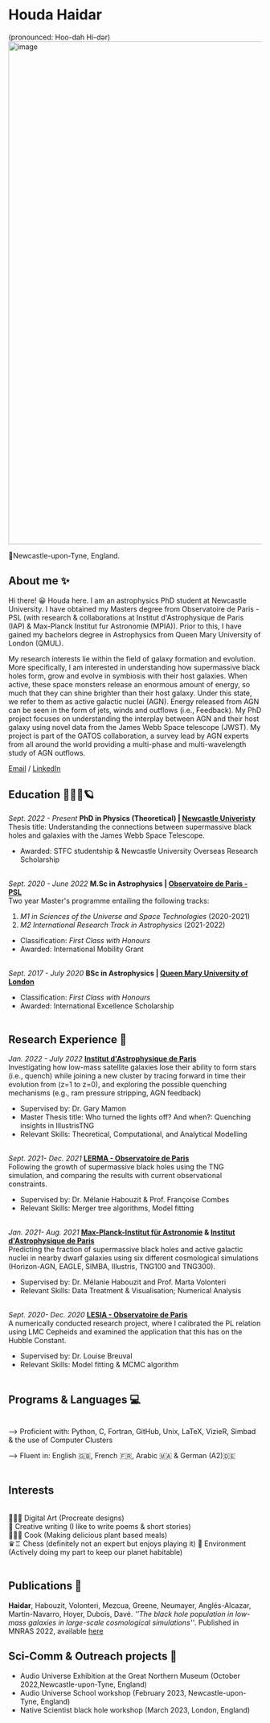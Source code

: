 
# Houda Haidar 
(pronounced: Hoo-dah Hi-dər)
<img width="1000" alt="image" src="https://user-images.githubusercontent.com/74595294/212114783-9bc227bb-d6d0-46ce-baf8-c8eaffbfbf4e.png" >

📍Newcastle-upon-Tyne, England.

## About me ✨
 
Hi there! 😀 Houda here. I am an astrophysics PhD student at Newcastle University. I have  obtained my Masters degree from Observatoire de Paris - PSL (with research & collaborations at Institut d'Astrophysique de Paris (IAP) & Max-Planck Institut fur Astronomie (MPIA)). Prior to this, I have  gained my bachelors degree in Astrophysics from Queen Mary University of London (QMUL).
 

My research interests lie within the field of galaxy formation and evolution. More specifically, I am interested in understanding how supermassive black holes form, grow and evolve in symbiosis with their host galaxies. When active, these space monsters release an enormous amount of energy, so much that they can shine brighter than their host galaxy. Under this state, we refer to them as active galactic nuclei (AGN). Energy released from AGN can be seen in the form of jets, winds and outflows (i.e., Feedback). My PhD project focuses on understanding the interplay between AGN and their host galaxy using novel data from the James Webb Space telescope (JWST). My project is part of the GATOS collaboration, a survey lead by AGN experts from all around the world providing a multi-phase and multi-wavelength study of AGN outflows.





[Email](mailto:houda.physics@gmail.com) / [LinkedIn](https://www.linkedin.com/in/houdahaidar/) 


## Education 👩🏻‍🏫🪐

_Sept. 2022 - Present_   **PhD in Physics (Theoretical)  | [Newcastle Univeristy](https://www.ncl.ac.uk/maths-physics/)**  <br>
Thesis title: Understanding the connections between supermassive black holes and galaxies with the James Webb Space Telescope.

- Awarded:  STFC studentship & Newcastle University Overseas Research Scholarship
<br><br>

_Sept. 2020 - June 2022_   **M.Sc in Astrophysics  | [Observatoire de Paris - PSL](https://www.observatoiredeparis.psl.eu/-master-231-.html?lang=en)**  <br>
Two year Master's programme entailing the following tracks: 
1. _M1 in Sciences of the Universe and Space Technologies_ (2020-2021) 
2. _M2 International Research Track in Astrophysics_ (2021-2022)
 - Classification: _First Class with Honours_
 - Awarded: International Mobility Grant 
<br><br>

_Sept. 2017 - July 2020_   **BSc in Astrophysics  | [Queen Mary University of London](https://www.qmul.ac.uk/spcs/physics-and-astronomy/)**  <br>
 - Classification: _First Class with Honours_
 - Awarded: International Excellence Scholarship
<br><br>


## Research Experience 🔭

_Jan. 2022 - July 2022_   **[Institut d'Astrophysique de Paris](https://www.iap.fr)**  <br>
Investigating how low-mass satellite galaxies lose their ability to form stars (i.e., quench) while joining a new cluster by tracing forward in time their evolution from (z=1 to z=0), and exploring the possible quenching mechanisms (e.g., ram pressure stripping, AGN feedback)

 - Supervised by:  Dr. Gary Mamon
 - Master Thesis title: Who turned the lights off? And when?: Quenching insights in IllustrisTNG
 - Relevant Skills: Theoretical, Computational, and Analytical  Modelling
<br><br>


_Sept. 2021- Dec. 2021_   **[LERMA - Observatoire de Paris](https://lerma.obspm.fr/?lang=en)**  <br>
 Following the growth of supermassive black holes using the TNG simulation, and comparing the results with current observational constraints.
 - Supervised by:  Dr. Mélanie Habouzit & Prof. Françoise Combes 
 - Relevant Skills: Merger tree algorithms, Model fitting
<br><br>

_Jan. 2021- Aug. 2021_   **[Max-Planck-Institut für Astronomie](https://www.mpia.de/en) & [Institut d'Astrophysique de Paris](https://www.iap.fr)**  <br>
Predicting the fraction of  supermassive black holes and active galactic nuclei in nearby dwarf galaxies using six different cosmological simulations (Horizon-AGN, EAGLE, SIMBA, Illustris, TNG100 and TNG300). 
 - Supervised by:    Dr. Mélanie Habouzit and Prof. Marta Volonteri
 - Relevant Skills: Data Treatment \&  Visualisation; Numerical Analysis
<br><br>


_Sept. 2020- Dec. 2020_   **[LESIA - Observatoire de Paris](https://lesia.obspm.fr)**  <br>
A numerically conducted research project, where I calibrated the PL relation using LMC Cepheids and examined the application that this has on the Hubble Constant.
 - Supervised by:  Dr. Louise Breuval
 - Relevant Skills:  Model fitting & MCMC algorithm
<br><br>


## Programs & Languages 💻
 <br>
--> Proficient with: Python, C, Fortran, GitHub, Unix, LaTeX, VizieR, Simbad & the use of Computer Clusters

--> Fluent in:  English 🇬🇧, French 🇫🇷, Arabic 🇲🇦 & German (A2)🇩🇪
 <br> <br>

## Interests 
<br>
👩🏻‍🎨 Digital Art (Procreate designs)<br>
📝 Creative writing (I like to write poems & short stories)<br>
👩🏻‍🍳 Cook (Making delicious plant based meals)<br>
♛♖ Chess (definitely not an expert but enjoys playing it)
🌱 Environment (Actively doing my part to keep our planet habitable)<br>
<br>

## Publications 📜

**Haidar**, Habouzit, Volonteri, Mezcua, Greene, Neumayer, Anglés-Alcazar, Martin-Navarro, Hoyer, Dubois, Davé. _''The black hole population in low-mass galaxies in large-scale cosmological simulations''_.  Published in MNRAS 2022, available [here](https://academic.oup.com/mnras/article-abstract/514/4/4912/6609506)



## Sci-Comm & Outreach projects 💫
- Audio Universe Exhibition at the Great Northern Museum  (October 2022,Newcastle-upon-Tyne, England)
- Audio Universe School workshop (February 2023, Newcastle-upon-Tyne, England)
- Native Scientist black hole workshop (March 2023, London, England)



